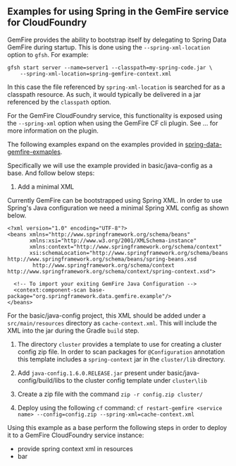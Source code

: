 Examples for using Spring in the GemFire service for CloudFoundry
----

GemFire provides the ability to bootstrap itself by delegating to Spring Data GemFire during startup.
This is done using the `--spring-xml-location` option to `gfsh`. For example:
```
gfsh start server --name=server1 --classpath=my-spring-code.jar \
    --spring-xml-location=spring-gemfire-context.xml
```

In this case the file referenced by `spring-xml-location` is searched for as a classpath resource.
As such, it would typically be delivered in a jar referenced by the `classpath` option.

For the GemFire CloudFoundry service, this functionality is exposed using the `--spring-xml`
option when using the GemFire CF cli plugin. See ... for more information on the plugin.

The following examples expand on the examples provided in [spring-data-gemfire-exmaples](https://github.com/spring-projects/spring-gemfire-examples).

Specifically we will use the example provided in basic/java-config as a base. And follow below steps:

1. Add a minimal XML

Currently GemFire can be bootstrapped using Spring XML. In order to use Spring's Java configuration
we need a minimal Spring XML config as shown below.

```
<?xml version="1.0" encoding="UTF-8"?>
<beans xmlns="http://www.springframework.org/schema/beans"
       xmlns:xsi="http://www.w3.org/2001/XMLSchema-instance"
       xmlns:context="http://www.springframework.org/schema/context"
       xsi:schemaLocation="http://www.springframework.org/schema/beans http://www.springframework.org/schema/beans/spring-beans.xsd
		http://www.springframework.org/schema/context http://www.springframework.org/schema/context/spring-context.xsd">

  <!-- To import your exiting GemFire Java Configuration -->
  <context:component-scan base-package="org.springframework.data.gemfire.example"/>
</beans>
```
For the basic/java-config project, this XML should be added under a `src/main/resources` directory
as `cache-context.xml`. This will include the XML into the jar during the Gradle `build` step.

1. The directory `cluster` provides a template to use for creating a cluster config zip file. In order
to scan packages for `@Configuration` annotation this template includes a `spring-context` jar in
the `cluster/lib` directory.

1. Add `java-config.1.6.0.RELEASE.jar` present under basic/java-config/build/libs to the cluster config template under `cluster\lib`

1. Create a zip file with the command `zip -r config.zip cluster/`

1. Deploy using the following `cf` command: `cf restart-gemfire <service name> --config=config.zip --spring-xml=cache-context.xml`
 
 
 
 Using this example as a base
perform the following steps in order to deploy it to a GemFire CloudFoundry service instance:

- provide spring context xml in resources
- bar
